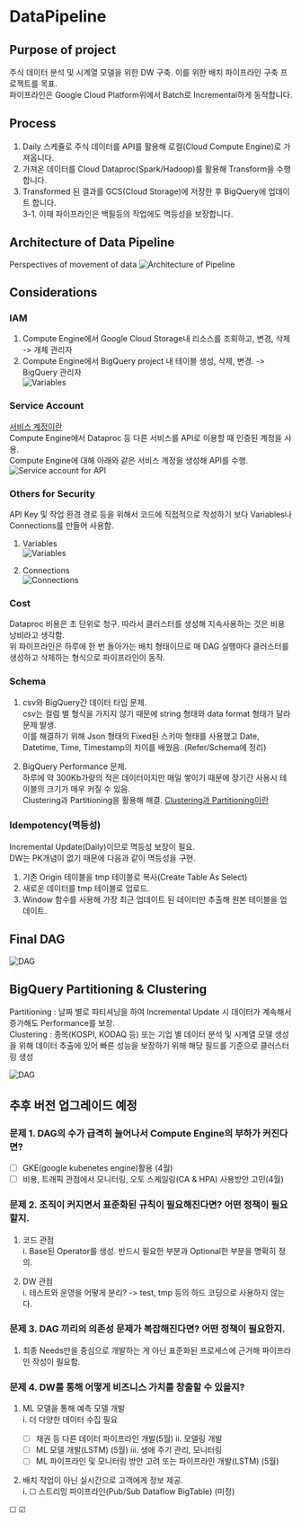 # DataPipeline

## Purpose of project
주식 데이터 분석 및 시계열 모델을 위한 DW 구축. 이를 위한 배치 파이프라인 구축 프로젝트를 목표.\
파이프라인은 Google Cloud Platform위에서 Batch로 Incremental하게 동작합니다.

## Process
1. Daily 스케쥴로 주식 데이터를 API를 활용해 로컬(Cloud Compute Engine)로 가져옵니다.
2. 가져온 데이터를 Cloud Dataproc(Spark/Hadoop)를 활용해 Transform을 수행합니다.
3. Transformed 된 결과를 GCS(Cloud Storage)에 저장한 후 BigQuery에 업데이트 합니다.\
3-1. 이때 파이프라인은 백필등의 작업에도 멱등성을 보장합니다.

## Architecture of Data Pipeline
Perspectives of movement of data
![Architecture of Pipeline](./images/Pipeline_Architecture.png)

## Considerations
### IAM
1. Compute Engine에서 Google Cloud Storage내 리소스를 조회하고, 변경, 삭제 -> 개체 관리자
2. Compute Engine에서 BigQuery project 내 테이블 생성, 삭제, 변경. -> BigQuery 관리자\
![Variables](./images/iam_roles.png)

### Service Account
[서비스 계정이란](https://www.notion.so/IAM-21def2538f424a89a173a6ea3abbb3ae?pvs=4#7ed255a943ee458bb0027123d9fa86bd)\
Compute Engine에서 Dataproc 등 다른 서비스를 API로 이용할 때 인증된 계정을 사용.\
Compute Engine에 대해 아래와 같은 서비스 계정을 생성해 API를 수행. 
![Service account for API](./images/ServiceAccount.png)

### Others for Security
API Key 및 작업 환경 경로 등을 위해서 코드에 직접적으로 작성하기 보다 Variables나 Connections를 만들어 사용함.
1. Variables\
![Variables](./images/Variables.png)

2. Connections\
![Connections](./images/Connections.png)

### Cost
Dataproc 비용은 초 단위로 청구. 따라서 클러스터를 생성해 지속사용하는 것은 비용 낭비라고 생각함.\
위 파이프라인은 하루에 한 번 돌아가는 배치 형태이므로 매 DAG 실행마다 클러스터를 생성하고 삭제하는 형식으로 파이프라인이 동작.

### Schema
1. csv와 BigQuery간 데이터 타입 문제.\
csv는 컬럼 별 형식을 가지지 않기 때문에 string 형태와 data format 형태가 달라 문제 발생.\
이를 해결하기 위해 Json 형태의 Fixed된 스키마 형태를 사용했고 Date, Datetime, Time, Timestamp의 차이를 배웠음. (Refer/Schema에 정리)

2. BigQuery Performance 문제.\
하루에 약 300Kb가량의 적은 데이터이지만 매일 쌓이기 때문에 장기간 사용시 테이블의 크기가 매우 커질 수 있음.\
Clustering과 Partitioning을 활용해 해결. [Clustering과 Partitioning이란](https://www.notion.so/NoSQL-c714213918d84e17b0896f6d62b390d7?pvs=4#59d52765cd3c4f8dbcb1aab24468617f)

### Idempotency(멱등성)
Incremental Update(Daily)이므로 멱등성 보장이 필요.\
DW는 PK개념이 없기 때문에 다음과 같이 멱등성을 구현.
1. 기존 Origin 테이블을 tmp 테이블로 복사(Create Table As Select)
2. 새로운 데이터를 tmp 테이블로 업로드.
3. Window 함수를 사용해 가장 최근 업데이트 된 데이터만 추출해 원본 테이블을 업데이트.

## Final DAG
![DAG](./images/Dag_flow.png)

## BigQuery Partitioning & Clustering
Partitioning : 날짜 별로 파티셔닝을 하여 Incremental Update 시 데이터가 계속해서 증가해도 Performance를 보장.\
Clustering : 종목(KOSPI, KODAQ 등) 또는 기업 별 데이터 분석 및 시계열 모델 생성을 위해 데이터 추출에 있어 빠른 성능을 보장하기 위해 해당 필드를 기준으로 클러스터링 생성

![DAG](./images/Bigquery_schema.png)

## 추후 버전 업그레이드 예정
### 문제 1. DAG의 수가 급격히 늘어나서 Compute Engine의 부하가 커진다면?
- &#x2610; GKE(google kubenetes engine)활용 (4월)
- &#x2610; 비용, 트래픽 관점에서 모니터링, 오토 스케일링(CA & HPA) 사용방안 고민(4월)


### 문제 2. 조직이 커지면서 표준화된 규칙이 필요해진다면? 어떤 정책이 필요할지.

1) 코드 관점\
   i. Base된 Operator를 생성. 반드시 필요한 부분과 Optional한 부분을 명확히 정의.
   
2) DW 관점\
   i. 테스트와 운영을 어떻게 분리? -> test, tmp 등의 하드 코딩으로 사용하지 않는다.
   
### 문제 3. DAG 끼리의 의존성 문제가 복잡해진다면? 어떤 정책이 필요한지.
   1) 최종 Needs만을 중심으로 개발하는 게 아닌 표준화된 프로세스에 근거해 파이프라인 작성이 필요함.

### 문제 4. DW를 통해 어떻게 비즈니스 가치를 창출할 수 있을지?
1) ML 모델을 통해 예측 모델 개발 \
   i. 더 다양한 데이터 수집 필요
      - &#x2610; 채권 등 다른 데이터 파이프라인 개발(5월)
   ii. 모델링 개발
      - &#x2610; ML 모델 개발(LSTM) (5월)
   iii. 생애 주기 관리, 모니터링
      - &#x2610; ML 파이프라인 및 모니터링 방안 고려 또는 파이프라인 개발(LSTM) (5월)

2) 배치 작업이 아닌 실시간으로 고객에게 정보 제공. \
    i. &#x2610; 스트리밍 파이프라인(Pub/Sub Dataflow BigTable) (미정)

&#x2610; &#x2611;
